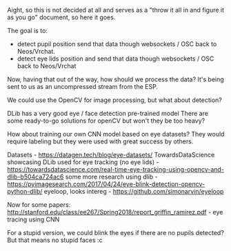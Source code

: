 Aight, so this is not decided at all and serves as a "throw it all in and figure it as you go" document, so here it goes. 

The goal is to: 

- detect pupil position send that data though websockets / OSC back to Neos/Vrchat. 
- detect eye lids position and send that data though websockets / OSC back to Neos/Vrchat

Now, having that out of the way, how should we process the data? It's being sent to us as an uncompressed stream from the ESP. 

We could use the OpenCV for image processing, but what about detection? 

DLib has a very good eye / face detection pre-trained model 
There are some ready-to-go solutions for openCV but won't they be too heavy? 

How about training our own CNN model based on eye datasets? 
They would require labeling but they were used with great success by others. 

Datasets - https://datagen.tech/blog/eye-datasets/
TowardsDataScience showcasing DLib used for eye tracking (no eye lids) - https://towardsdatascience.com/real-time-eye-tracking-using-opencv-and-dlib-b504ca724ac6
some more research using dlib - https://pyimagesearch.com/2017/04/24/eye-blink-detection-opencv-python-dlib/
eyeloop, looks intereg - https://github.com/simonarvin/eyeloop 

Now for some papers:
http://stanford.edu/class/ee267/Spring2018/report_griffin_ramirez.pdf - eye tracing using CNN

For a stupid version, we could blink the eyes if there are no pupils detected? But that means no stupid faces :c 